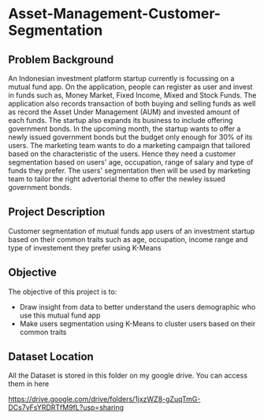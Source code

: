 # Asset-Management-Customer-Segmentation
## Problem Background
An Indonesian investment platform startup currently is focussing on a mutual fund app. On the application, people can register as user and invest in funds such as, Money Market, Fixed Income, Mixed and Stock Funds. The application also records transaction of both buying and selling funds as well as record the Asset Under Management (AUM) and invested amount of each funds. The startup also expands its business to include offering government bonds. In the upcoming month, the startup wants to offer a newly issued government bonds but the budget only enough for 30% of its users. The marketing team wants to do a marketing campaign that tailored based on the characteristic of the users. Hence they need a customer segmentation based on users' age, occupation, range of salary and type of funds they prefer. The users' segmentation then will be used by marketing team to tailor the right advertorial theme to offer the newley issued government bonds.

## Project Description
Customer segmentation of mutual funds app users of an investment startup based on their common traits such as age, occupation, income range and type of investement they prefer using K-Means

## Objective
The objective of this project is to:
  - Draw insight from data to better understand the users demographic who use this mutual fund app
  - Make users segmentation using K-Means to cluster users based on their common traits

## Dataset Location
All the Dataset is stored in this folder on my google drive. You can access them in here

https://drive.google.com/drive/folders/1jxzWZ8-gZuqTmG-DCs7vFsYRDRTfM9fL?usp=sharing


